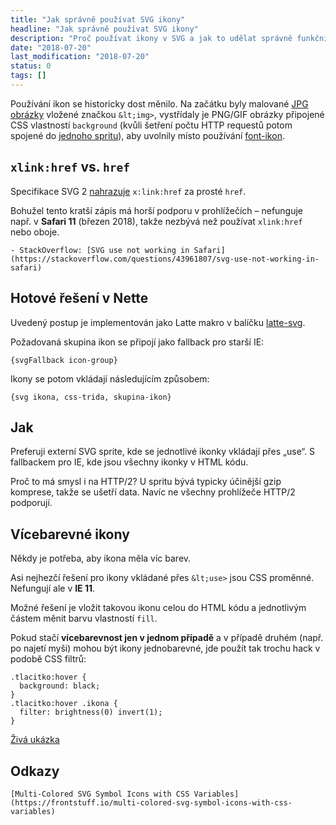 ```yaml
---
title: "Jak správně používat SVG ikony"
headline: "Jak správně používat SVG ikony"
description: "Proč používat ikony v SVG a jak to udělat správně funkční ve všech prohlížečích od IE 9. Best-practice návod."
date: "2018-07-20"
last_modification: "2018-07-20"
status: 0
tags: []
---
```


Používání ikon se historicky dost měnilo. Na začátku byly malované [JPG obrázky](/obrazky#jpg) vložené značkou `&lt;img>`, vystřídaly je PNG/GIF obrázky připojené CSS vlastností `background` (kvůli šetření počtu HTTP requestů potom spojené do [jednoho spritu](/css-srite)), aby uvolnily místo používání [font-ikon](/fonticony).

## `xlink:href` vs. `href`

Specifikace SVG 2 [nahrazuje](https://developer.mozilla.org/en-US/docs/Web/SVG/Attribute/href) `x:link:href` za prosté `href`.

Bohužel tento kratší zápis má horší podporu v prohlížečích – nefunguje např. v **Safari 11** (březen 2018), takže nezbývá než používat `xlink:href` nebo oboje.

    - StackOverflow: [SVG use not working in Safari](https://stackoverflow.com/questions/43961807/svg-use-not-working-in-safari)

## Hotové řešení v Nette

Uvedený postup je implementován jako Latte makro v balíčku [latte-svg](https://github.com/dada-amater/latte-svg/).

Požadovaná skupina ikon se připojí jako fallback pro starší IE:

```
{svgFallback icon-group}
```

Ikony se potom vkládají následujícím způsobem:

```
{svg ikona, css-trida, skupina-ikon}
```

## Jak

Preferuji externí SVG sprite, kde se jednotlivé ikonky vkládají přes „use“. S fallbackem pro IE, kde jsou všechny ikonky v HTML kódu.

Proč to má smysl i na HTTP/2? U spritu bývá typicky účinější gzip komprese, takže se ušetří data. Navíc ne všechny prohlížeče HTTP/2 podporují.

## Vícebarevné ikony

Někdy je potřeba, aby ikona měla víc barev.

Asi nejhezčí řešení pro ikony vkládané přes `&lt;use>` jsou CSS proměnné. Nefungují ale v **IE 11**.

Možné řešení je vložit takovou ikonu celou do HTML kódu a jednotlivým částem měnit barvu vlastností `fill`.

Pokud stačí **vícebarevnost jen v jednom případě** a v případě druhém (např. po najetí myši) mohou být ikony jednobarevné, jde použít tak trochu hack v podobě CSS filtrů:

```
.tlacitko:hover {
  background: black;
}
.tlacitko:hover .ikona {
  filter: brightness(0) invert(1);
}
```

[Živá ukázka](http://kod.djpw.cz/xpvc)

## Odkazy

    [Multi-Colored SVG Symbol Icons with CSS Variables](https://frontstuff.io/multi-colored-svg-symbol-icons-with-css-variables)